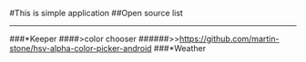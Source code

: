 #This is simple application
##Open source list
****
###*Keeper
####>color chooser
######>>https://github.com/martin-stone/hsv-alpha-color-picker-android
###*Weather
